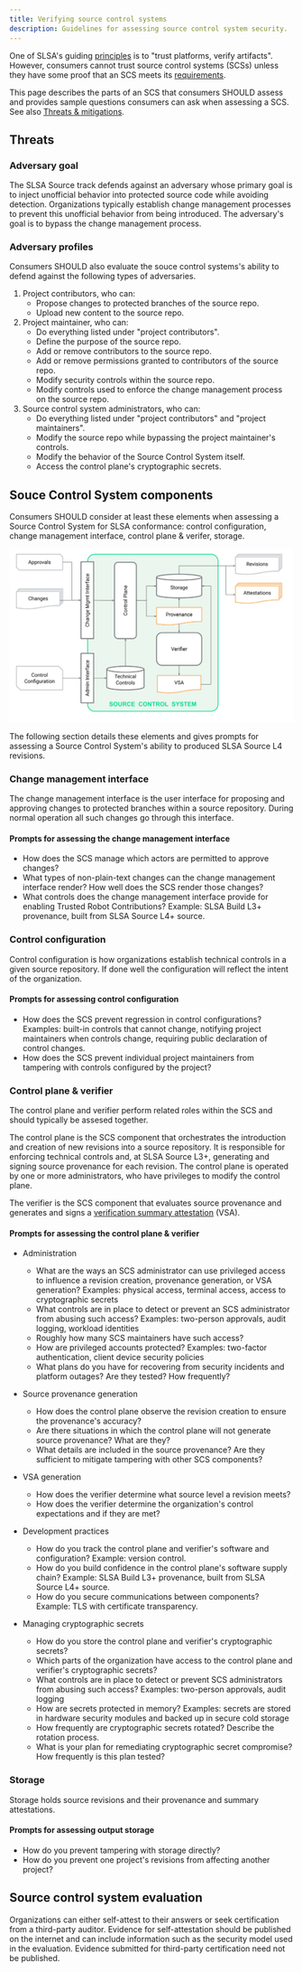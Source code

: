 ```yaml
---
title: Verifying source control systems
description: Guidelines for assessing source control system security.
---
```


One of SLSA's guiding [principles](principles.md) is to "trust platforms, verify
artifacts". However, consumers cannot trust source control systems (SCSs) unless
they have some proof that an SCS meets its
[requirements](source-requirements.md).

This page describes the parts of an SCS that consumers SHOULD assess and
provides sample questions consumers can ask when assessing a SCS. See also
[Threats & mitigations](threats.md).

## Threats

### Adversary goal

The SLSA Source track defends against an adversary whose primary goal is to
inject unofficial behavior into protected source code while avoiding detection.
Organizations typically establish change management processes to prevent this
unofficial behavior from being introduced. The adversary's goal is to bypass the
change management process.

### Adversary profiles

Consumers SHOULD also evaluate the souce control systems's ability to defend
against the following types of adversaries.

1.  Project contributors, who can:
    -   Propose changes to protected branches of the source repo.
    -   Upload new content to the source repo.
2.  Project maintainer, who can:
    -   Do everything listed under "project contributors".
    -   Define the purpose of the source repo.
    -   Add or remove contributors to the source repo.
    -   Add or remove permissions granted to contributors of the source repo.
    -   Modify security controls within the source repo.
    -   Modify controls used to enforce the change management process on the
        source repo.
3.  Source control system administrators, who can:
    -   Do everything listed under "project contributors" and "project
        maintainers".
    -   Modify the source repo while bypassing the project maintainer's controls.
    -   Modify the behavior of the Source Control System itself.
    -   Access the control plane's cryptographic secrets.

## Souce Control System components

Consumers SHOULD consider at least these elements when assessing a Source
Control System for SLSA conformance: control configuration, change management
interface, control plane & verifer, storage.

![source control system components](images/source-control-system-components.svg)

The following section details these elements and gives prompts for assessing a
Source Control System's ability to produced SLSA Source L4 revisions.

### Change management interface

The change management interface is the user interface for proposing and
approving changes to protected branches within a source repository. During
normal operation all such changes go through this interface.

#### Prompts for assessing the change management interface

-   How does the SCS manage which actors are permitted to approve changes?
-   What types of non-plain-text changes can the change management interface
    render? How well does the SCS render those changes?
-   What controls does the change management interface provide for enabling
    Trusted Robot Contributions? Example: SLSA Build L3+ provenance, built from
    SLSA Source L4+ source.

### Control configuration

Control configuration is how organizations establish technical controls in a
given source repository. If done well the configuration will reflect the intent
of the organization.

#### Prompts for assessing control configuration

-   How does the SCS prevent regression in control configurations?
    Examples: built-in controls that cannot change, notifying project
    maintainers when controls change, requiring public declaration of control
    changes.
-   How does the SCS prevent individual project maintainers from tampering with
    controls configured by the project?

### Control plane & verifier

The control plane and verifier perform related roles within the SCS and should
typically be assesed together.

The control plane is the SCS component that orchestrates the introduction and
creation of new revisions into a source repository. It is responsible for
enforcing technical controls and, at SLSA Source L3+, generating and signing
source provenance for each revision. The control plane is operated by one or
more administrators, who have privileges to modify the control plane.

The verifier is the SCS component that evaluates source provenance and generates
and signs a
[verification summary attestation](source-requirements#summary-attestation)
(VSA).

#### Prompts for assessing the control plane & verifier

-   Administration
    -   What are the ways an SCS administrator can use privileged access to
        influence a revision creation, provenance generation, or VSA generation?
        Examples: physical access, terminal access, access to cryptographic
        secrets
    -   What controls are in place to detect or prevent an SCS administrator
        from abusing such access? Examples: two-person approvals, audit logging,
        workload identities
    -   Roughly how many SCS maintainers have such access?
    -   How are privileged accounts protected? Examples: two-factor
        authentication, client device security policies
    -   What plans do you have for recovering from security incidents and
        platform outages? Are they tested? How frequently?

-   Source provenance generation
    -   How does the control plane observe the revision creation to ensure the
        provenance's accuracy?
    -   Are there situations in which the control plane will not generate
        source provenance? What are they?
    -   What details are included in the source provenance? Are they sufficient
        to mitigate tampering with other SCS components?

-   VSA generation
    -   How does the verifier determine what source level a revision meets?
    -   How does the verifier determine the organization's control expectations
        and if they are met?

-   Development practices
    -   How do you track the control plane and verifier's software and
        configuration?
        Example: version control.
    -   How do you build confidence in the control plane's software supply
        chain? Example: SLSA Build L3+ provenance, built from SLSA Source L4+
        source.
    -   How do you secure communications between components? Example: TLS with
        certificate transparency.

-   Managing cryptographic secrets
    -   How do you store the control plane and verifier's cryptographic secrets?
    -   Which parts of the organization have access to the control plane and
        verifier's cryptographic secrets?
    -   What controls are in place to detect or prevent SCS administrators from
        abusing such access? Examples: two-person approvals, audit logging
    -   How are secrets protected in memory? Examples: secrets are stored in
        hardware security modules and backed up in secure cold storage
    -   How frequently are cryptographic secrets rotated? Describe the rotation
        process.
    -   What is your plan for remediating cryptographic secret compromise? How
        frequently is this plan tested?

### Storage

Storage holds source revisions and their provenance and summary attestations.

#### Prompts for assessing output storage

-   How do you prevent tampering with storage directly?
-   How do you prevent one project's revisions from affecting another project?

## Source control system evaluation

Organizations can either self-attest to their answers or seek certification from
a third-party auditor. Evidence for self-attestation should be published on
the internet and can include information such as the security model used in the
evaluation. Evidence submitted for third-party certification need not be
published.
